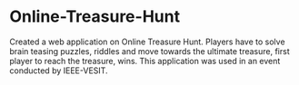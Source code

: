 # Online-Treasure-Hunt

Created a web application on Online Treasure Hunt. Players have to solve brain teasing puzzles, riddles and move towards the ultimate treasure, first player to reach the treasure, wins. This application was used in an event conducted by IEEE-VESIT.
